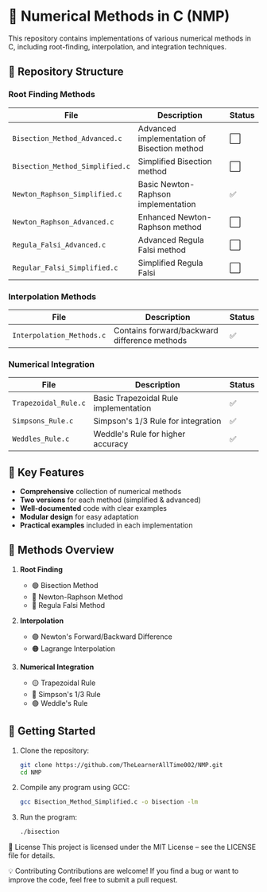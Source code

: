 # 📌 Numerical Methods in C (NMP)

This repository contains implementations of various numerical methods in C, including root-finding, interpolation, and integration techniques.

## 📂 Repository Structure

### Root Finding Methods
| File | Description | Status |
|------|------------|--------|
| `Bisection_Method_Advanced.c` | Advanced implementation of Bisection method | ⬜ |
| `Bisection_Method_Simplified.c` | Simplified Bisection method | ⬜ |
| `Newton_Raphson_Simplified.c` | Basic Newton-Raphson implementation | ✅ |
| `Newton_Raphson_Advanced.c` | Enhanced Newton-Raphson method | ⬜ |
| `Regula_Falsi_Advanced.c` | Advanced Regula Falsi method | ⬜ |
| `Regular_Falsi_Simplified.c` | Simplified Regula Falsi | ⬜ |

### Interpolation Methods
| File | Description | Status |
|------|------------|--------|
| `Interpolation_Methods.c` | Contains forward/backward difference methods | ✅ |

### Numerical Integration
| File | Description | Status |
|------|------------|--------|
| `Trapezoidal_Rule.c` | Basic Trapezoidal Rule implementation | ✅ |
| `Simpsons_Rule.c` | Simpson's 1/3 Rule for integration | ✅ |
| `Weddles_Rule.c` | Weddle's Rule for higher accuracy | ✅ |

## 🚀 Key Features
- **Comprehensive** collection of numerical methods
- **Two versions** for each method (simplified & advanced)
- **Well-documented** code with clear examples
- **Modular design** for easy adaptation
- **Practical examples** included in each implementation

## 📖 Methods Overview
1. **Root Finding**
   - 🟢 Bisection Method
   - 🔵 Newton-Raphson Method
   - 🔴 Regula Falsi Method

2. **Interpolation**
   - 🟣 Newton's Forward/Backward Difference
   - 🟠 Lagrange Interpolation

3. **Numerical Integration**
   - 🟡 Trapezoidal Rule
   - 🔵 Simpson's 1/3 Rule
   - 🟢 Weddle's Rule

## 🔧 Getting Started
1. Clone the repository:
   ```sh
   git clone https://github.com/TheLearnerAllTime002/NMP.git
   cd NMP
2. Compile any program using GCC:
   ```sh
   gcc Bisection_Method_Simplified.c -o bisection -lm
3. Run the program:
   ```sh
   ./bisection
📜 License
This project is licensed under the MIT License – see the LICENSE file for details.

💡 Contributing
Contributions are welcome! If you find a bug or want to improve the code, feel free to submit a pull request.

